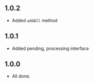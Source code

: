 ## 1.0.2

* Added `addAll` method

## 1.0.1

* Added pending, processing interface

## 1.0.0

* All done.